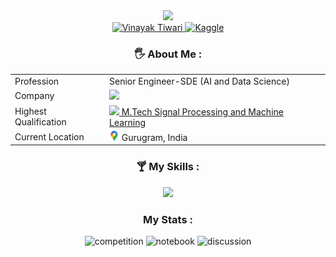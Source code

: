<div align="center">
<div id="header" align="center">
  <img src="https://media.giphy.com/media/RbDKaczqWovIugyJmW/giphy.gif" width="200"/>
</div>

<div id="badges" align="center">
  <a href="https://www.linkedin.com/in/vinayak-tiwari-3ab777145/">
    <img src="https://img.shields.io/badge/LinkedIn-blue?style=for-the-badge&logo=linkedin&logoColor=white" alt="Vinayak Tiwari"/>
  </a>
  <a href="https://www.kaggle.com/vinayaktiwari28">
    <img src="https://img.shields.io/badge/Kaggle-blue?style=for-the-badge&logo=kaggle&logoColor=white" alt="Kaggle"/>
  </a>
</div>

  ### 🖐️ About Me :
  <table>
    <tr>
      <td>Profession</td>
      <td>Senior Engineer-SDE (AI and Data Science)</td>
    </tr>
    <tr>
      <td>Company</td>
      <td><a href="https://www.greyorange.com/"><img src="https://cdn.blume.vc/blume/media/images/startups/greyorange/logo/GreyOrange-Robotics.f1670267315.png" width="100"/></a></td>
    </tr>
    <tr>
      <td>Highest Qualification</td>
      <td><a href="http://www.nsut.ac.in/"> <img src="https://upload.wikimedia.org/wikipedia/commons/e/e4/NSUT_logo.png" width="16"/> M.Tech Signal Processing and Machine Learning</a></td>
    </tr>
    <tr>
      <td>Current Location</td>
      <td><img src="https://raw.githubusercontent.com/github/explore/6ba838f619f5cf462102ea190d7a154970220c3c/topics/google-maps/google-maps.png" width="16"/> Gurugram, India</td>
    </tr>
  </table>
  
  
  ### 🍸 My Skills :
  <p align="center">
    <img src="https://skillicons.dev/icons?i=python,java,matlab,pytorch,tensorflow,flask,streamlit,fastapi,scikit-learn,keras,optaplanner,gurobi,spark,influxdb,mysql,postgresql,docker,mlflow,dvc,airflow,kubernetes,grafana,tensorboard,tableau,git,kubernetes,docker,aws,flask,gcp,github,githubactions,heroku,html,idea,java,linux,mysql,postgres,py,pytorch,raspberrypi,tensorflow,vscode" />
</p>
  
### My Stats :
![competition](https://road-to-kaggle-grandmaster.vercel.app/api/badges/{https://www.kaggle.com/vinayaktiwari28}/competition/light)
![notebook](https://road-to-kaggle-grandmaster.vercel.app/api/badges/{https://www.kaggle.com/vinayaktiwari28}/notebook/light)
![discussion](https://road-to-kaggle-grandmaster.vercel.app/api/badges/{https://www.kaggle.com/vinayaktiwari28}/discussion/light)

